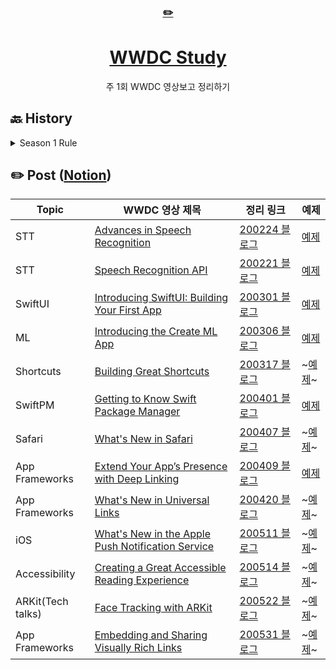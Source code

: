 <div align="center">
    <a href="https://editorjs.io/">
      <h3>✏️</h3>
        <h1>WWDC Study</h1>
    </a>
  주 1회 WWDC 영상보고 정리하기
</div>

## 🔙 History
<details>
<summary> Season 1 Rule </summary>

## 📌 Rule

- 정해진 기간 안에 **WWDC 영상을 보고 정리글을 작성**, **README.md 파일에 글 링크를 업데이트**
- 마감 시간은 목요일로 넘어가는 수요일 밤 12시까지
- 해당 주에 작성하지 못한 경우 벌금으로 기록

## 🌷 Season 1 Rule

- 딱 네번만 영상보고 정리를 해봅니다
- 벌금은 5000원 💸
- 1회 2/19 ~ 2/26 | 2회 2/27 ~ 3/4 | 3회 3/5 ~ 3/11 | 4회 3/11 ~ 3/18
</details>


## ✏️ Post ([Notion](https://www.notion.so/c3825380993e43f1bdf0d6313b30f633?v=0d342522acf74eb4acf5093cfef90fbc))
| Topic | WWDC 영상 제목 | 정리 링크 | 예제 |
|----------|----------------|--------|--------|
|STT|[Advances in Speech Recognition](https://developer.apple.com//wwdc2019/256/)|[200224 블로그](https://hyesunzzang.tistory.com/173)|[예제](STTExample)|
|STT|[Speech Recognition API](https://developer.apple.com/videos/play/wwdc2016/509/)|[200221 블로그](https://hyesunzzang.tistory.com/172?category=626591)|[예제](STTExample)|
|SwiftUI|[Introducing SwiftUI: Building Your First App](https://developer.apple.com/videos/play/wwdc2019/204/)|[200301 블로그](https://hyesunzzang.tistory.com/174)|[예제](Landmarks)|
|ML|[Introducing the Create ML App](https://developer.apple.com/videos/play/wwdc2019/430/)|[200306 블로그](https://hyesunzzang.tistory.com/179)|[예제](CoreML_VisionExample)|
|Shortcuts|[Building Great Shortcuts](https://developer.apple.com/videos/play/wwdc2019/805#)|[200317 블로그](https://hyesunzzang.tistory.com/181)|~[예제](#)~|
|SwiftPM|[Getting to Know Swift Package Manager](https://developer.apple.com/videos/play/wwdc2018/411/)|[200401 블로그](https://hyesunzzang.tistory.com/185)|[예제](SwiftPM)|
|Safari|[What's New in Safari](https://developer.apple.com/videos/play/wwdc2019/515/)|[200407 블로그](https://hyesunzzang.tistory.com/187)|~[예제](#)~|
|App Frameworks|[Extend Your App’s Presence with Deep Linking](https://developer.apple.com/videos/play/wwdc2017/250/)|[200409 블로그](https://hyesunzzang.tistory.com/188)|[예제](UniversalLinks/UniversalLinks-Starter)|
|App Frameworks|[What's New in Universal Links](https://developer.apple.com/videos/play/wwdc2019/717/)|[200420 블로그](https://hyesunzzang.tistory.com/190)|~[예제](#)~|
|iOS|[What's New in the Apple Push Notification Service](https://developer.apple.com/videos/play/wwdc2016/724/)|[200511 블로그](https://hyesunzzang.tistory.com/195)|~[예제](#)~|
|Accessibility|[Creating a Great Accessible Reading Experience](https://developer.apple.com/videos/play/wwdc2019/248/)|[200514 블로그](https://hyesunzzang.tistory.com/196)|~[예제](#)~|
|ARKit(Tech talks)|[Face Tracking with ARKit](https://developer.apple.com/videos/play/tech-talks/601/)|[200522 블로그](https://hyesunzzang.tistory.com/198)|~[예제](#)~|
|App Frameworks|[Embedding and Sharing Visually Rich Links](https://developer.apple.com/videos/play/wwdc2019/262/)|[200531 블로그](https://hyesunzzang.tistory.com/201)|~[예제](#)~|
